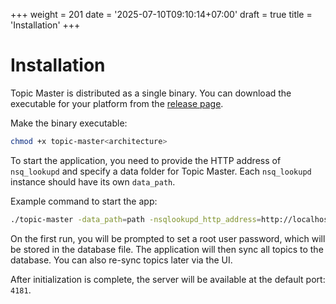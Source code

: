 +++
weight = 201
date = '2025-07-10T09:10:14+07:00'
draft = true
title = 'Installation'
+++

# Installation

Topic Master is distributed as a single binary. You can download the executable for your platform from the [release page](https://github.com/jekiapp/topic-master/releases).

Make the binary executable:

```sh
chmod +x topic-master<architecture>
```

To start the application, you need to provide the HTTP address of `nsq_lookupd` and specify a data folder for Topic Master. Each `nsq_lookupd` instance should have its own `data_path`.

Example command to start the app:

```sh
./topic-master -data_path=path -nsqlookupd_http_address=http://localhost:4161
```

On the first run, you will be prompted to set a root user password, which will be stored in the database file. The application will then sync all topics to the database. You can also re-sync topics later via the UI.

After initialization is complete, the server will be available at the default port: `4181`.
